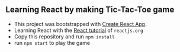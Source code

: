 ## Learning React by making Tic-Tac-Toe game

- This project was bootstrapped with [Create React App](https://github.com/facebookincubator/create-react-app).
- Learning React with the [React tutorial](https://reactjs.org/tutorial/tutorial.html#setup-option-2-local-development-environment) of `reactjs.org`
- Copy this repository and run `npm install`
- run `npm start` to play the game
